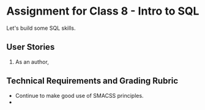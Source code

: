 # Assignment for Class 8 - Intro to SQL

Let's build some SQL skills.

## User Stories
 1. As an author,

## Technical Requirements and Grading Rubric
 - Continue to make good use of SMACSS principles.
 - 
